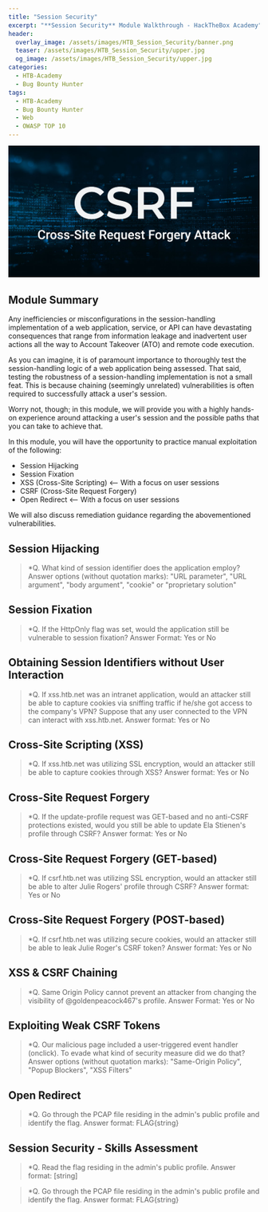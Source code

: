 ```yaml
---
title: "Session Security"
excerpt: "**Session Security** Module Walkthrough - HackTheBox Academy"
header:
  overlay_image: /assets/images/HTB_Session_Security/banner.png
  teaser: /assets/images/HTB_Session_Security/upper.jpg
  og_image: /assets/images/HTB_Session_Security/upper.jpg
categories:
  - HTB-Academy
  - Bug Bounty Hunter
tags:
  - HTB-Academy
  - Bug Bounty Hunter
  - Web
  - OWASP TOP 10
---
```

![image-center](\assets\images\HTB_Session_Security\upper.jpg)
## Module Summary

Any inefficiencies or misconfigurations in the session-handling implementation of a web application, service, or API can have devastating consequences that range from information leakage and inadvertent user actions all the way to Account Takeover (ATO) and remote code execution.

As you can imagine, it is of paramount importance to thoroughly test the session-handling logic of a web application being assessed. That said, testing the robustness of a session-handling implementation is not a small feat. This is because chaining (seemingly unrelated) vulnerabilities is often required to successfully attack a user's session.

Worry not, though; in this module, we will provide you with a highly hands-on experience around attacking a user's session and the possible paths that you can take to achieve that.

In this module, you will have the opportunity to practice manual exploitation of the following:

  - Session Hijacking
  - Session Fixation
  - XSS (Cross-Site Scripting) <-- With a focus on user sessions
  - CSRF (Cross-Site Request Forgery)
  - Open Redirect <-- With a focus on user sessions
  
We will also discuss remediation guidance regarding the abovementioned vulnerabilities.

## Session Hijacking

>*Q. What kind of session identifier does the application employ? Answer options (without quotation marks): "URL parameter", "URL argument", "body argument", "cookie" or "proprietary solution"

## Session Fixation

>*Q. If the HttpOnly flag was set, would the application still be vulnerable to session fixation? Answer Format: Yes or No

## Obtaining Session Identifiers without User Interaction

>*Q. If xss.htb.net was an intranet application, would an attacker still be able to capture cookies via sniffing traffic if he/she got access to the company's VPN? Suppose that any user connected to the VPN can interact with xss.htb.net. Answer format: Yes or No

## Cross-Site Scripting (XSS)

>*Q. If xss.htb.net was utilizing SSL encryption, would an attacker still be able to capture cookies through XSS? Answer format: Yes or No

## Cross-Site Request Forgery

>*Q. If the update-profile request was GET-based and no anti-CSRF protections existed, would you still be able to update Ela Stienen's profile through CSRF? Answer format: Yes or No

## Cross-Site Request Forgery (GET-based)

>*Q. If csrf.htb.net was utilizing SSL encryption, would an attacker still be able to alter Julie Rogers' profile through CSRF? Answer format: Yes or No

## Cross-Site Request Forgery (POST-based)

>*Q. If csrf.htb.net was utilizing secure cookies, would an attacker still be able to leak Julie Roger's CSRF token? Answer format: Yes or No

## XSS & CSRF Chaining

>*Q. Same Origin Policy cannot prevent an attacker from changing the visibility of @goldenpeacock467's profile. Answer Format: Yes or No

## Exploiting Weak CSRF Tokens

>*Q. Our malicious page included a user-triggered event handler (onclick). To evade what kind of security measure did we do that? Answer options (without quotation marks): "Same-Origin Policy", "Popup Blockers", "XSS Filters"

## Open Redirect

>*Q. Go through the PCAP file residing in the admin's public profile and identify the flag. Answer format: FLAG{string} 

## Session Security - Skills Assessment

>*Q. Read the flag residing in the admin's public profile. Answer format: [string]

>*Q. Go through the PCAP file residing in the admin's public profile and identify the flag. Answer format: FLAG{string}